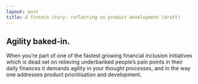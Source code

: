 ```yaml
---
layout: post
title: A fintech story: reflecting on product development (draft)
---
```


## Agility baked-in.

When you’re part of one of the fastest growing financial inclusion initiatives which is dead set on relieving underbanked people’s pain points in their daily finances it demands agility in your thought processes, and in the way one addresses product prioritisation and development.

